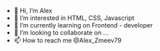 - 👋 Hi, I’m Alex
- 👀 I’m interested in HTML, CSS, Javascript
- 🌱 I’m currently learning on Frontend - developer
- 💞️ I’m looking to collaborate on ...
- 📫 How to reach me @Alex_Zmeev79

<!---
AlexZ79/AlexZ79 is a ✨ special ✨ repository because its `README.md` (this file) appears on your GitHub profile.
You can click the Preview link to take a look at your changes.
--->
